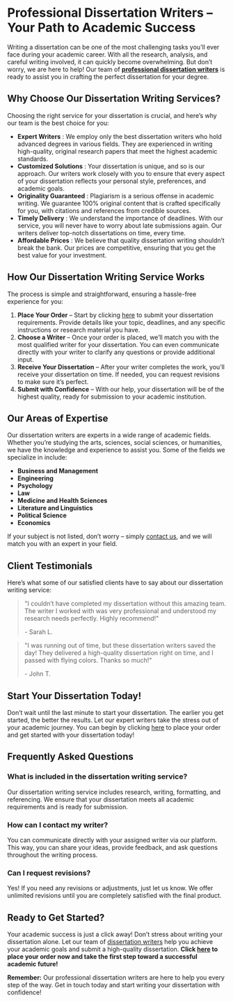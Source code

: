 # Professional Dissertation Writers – Your Path to Academic Success

Writing a dissertation can be one of the most challenging tasks you’ll ever face during your academic career. With all the research, analysis, and careful writing involved, it can quickly become overwhelming. But don’t worry, we are here to help! Our team of **[professional dissertation writers](https://tinyurl.com/topessay?keyword=dissertation+writers)** is ready to assist you in crafting the perfect dissertation for your degree.

## Why Choose Our Dissertation Writing Services?

Choosing the right service for your dissertation is crucial, and here’s why our team is the best choice for you:

- **Expert Writers** : We employ only the best dissertation writers who hold advanced degrees in various fields. They are experienced in writing high-quality, original research papers that meet the highest academic standards.
- **Customized Solutions** : Your dissertation is unique, and so is our approach. Our writers work closely with you to ensure that every aspect of your dissertation reflects your personal style, preferences, and academic goals.
- **Originality Guaranteed** : Plagiarism is a serious offense in academic writing. We guarantee 100% original content that is crafted specifically for you, with citations and references from credible sources.
- **Timely Delivery** : We understand the importance of deadlines. With our service, you will never have to worry about late submissions again. Our writers deliver top-notch dissertations on time, every time.
- **Affordable Prices** : We believe that quality dissertation writing shouldn’t break the bank. Our prices are competitive, ensuring that you get the best value for your investment.

## How Our Dissertation Writing Service Works

The process is simple and straightforward, ensuring a hassle-free experience for you:

1. **Place Your Order** – Start by clicking [here](https://tinyurl.com/topessay?keyword=dissertation+writers) to submit your dissertation requirements. Provide details like your topic, deadlines, and any specific instructions or research material you have.
2. **Choose a Writer** – Once your order is placed, we’ll match you with the most qualified writer for your dissertation. You can even communicate directly with your writer to clarify any questions or provide additional input.
3. **Receive Your Dissertation** – After your writer completes the work, you’ll receive your dissertation on time. If needed, you can request revisions to make sure it’s perfect.
4. **Submit with Confidence** – With our help, your dissertation will be of the highest quality, ready for submission to your academic institution.

## Our Areas of Expertise

Our dissertation writers are experts in a wide range of academic fields. Whether you’re studying the arts, sciences, social sciences, or humanities, we have the knowledge and experience to assist you. Some of the fields we specialize in include:

- **Business and Management**
- **Engineering**
- **Psychology**
- **Law**
- **Medicine and Health Sciences**
- **Literature and Linguistics**
- **Political Science**
- **Economics**

If your subject is not listed, don’t worry – simply [contact us](https://tinyurl.com/topessay?keyword=dissertation+writers), and we will match you with an expert in your field.

## Client Testimonials

Here’s what some of our satisfied clients have to say about our dissertation writing service:

> "I couldn’t have completed my dissertation without this amazing team. The writer I worked with was very professional and understood my research needs perfectly. Highly recommend!"
> 
> <footer>- Sarah L.</footer>

> "I was running out of time, but these dissertation writers saved the day! They delivered a high-quality dissertation right on time, and I passed with flying colors. Thanks so much!"
> 
> <footer>- John T.</footer>

## Start Your Dissertation Today!

Don’t wait until the last minute to start your dissertation. The earlier you get started, the better the results. Let our expert writers take the stress out of your academic journey. You can begin by clicking [here](https://tinyurl.com/topessay?keyword=dissertation+writers) to place your order and get started with your dissertation today!

## Frequently Asked Questions

### What is included in the dissertation writing service?

Our dissertation writing service includes research, writing, formatting, and referencing. We ensure that your dissertation meets all academic requirements and is ready for submission.

### How can I contact my writer?

You can communicate directly with your assigned writer via our platform. This way, you can share your ideas, provide feedback, and ask questions throughout the writing process.

### Can I request revisions?

Yes! If you need any revisions or adjustments, just let us know. We offer unlimited revisions until you are completely satisfied with the final product.

## Ready to Get Started?

Your academic success is just a click away! Don’t stress about writing your dissertation alone. Let our team of [dissertation writers](https://tinyurl.com/topessay?keyword=dissertation+writers) help you achieve your academic goals and submit a high-quality dissertation. **Click [here](https://tinyurl.com/topessay?keyword=dissertation+writers) to place your order now and take the first step toward a successful academic future!**

**Remember:** Our professional dissertation writers are here to help you every step of the way. Get in touch today and start writing your dissertation with confidence!
